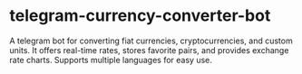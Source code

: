 # telegram-currency-converter-bot
A telegram bot for converting fiat currencies, cryptocurrencies, and custom units. It offers real-time rates, stores favorite pairs, and provides exchange rate charts. Supports multiple languages for easy use.
